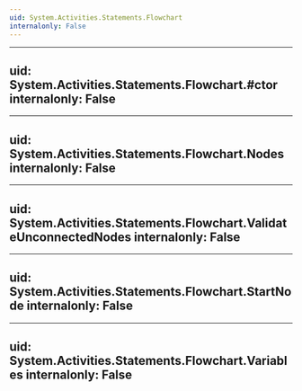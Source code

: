 ```yaml
---
uid: System.Activities.Statements.Flowchart
internalonly: False
---
```


---
uid: System.Activities.Statements.Flowchart.#ctor
internalonly: False
---

---
uid: System.Activities.Statements.Flowchart.Nodes
internalonly: False
---

---
uid: System.Activities.Statements.Flowchart.ValidateUnconnectedNodes
internalonly: False
---

---
uid: System.Activities.Statements.Flowchart.StartNode
internalonly: False
---

---
uid: System.Activities.Statements.Flowchart.Variables
internalonly: False
---
